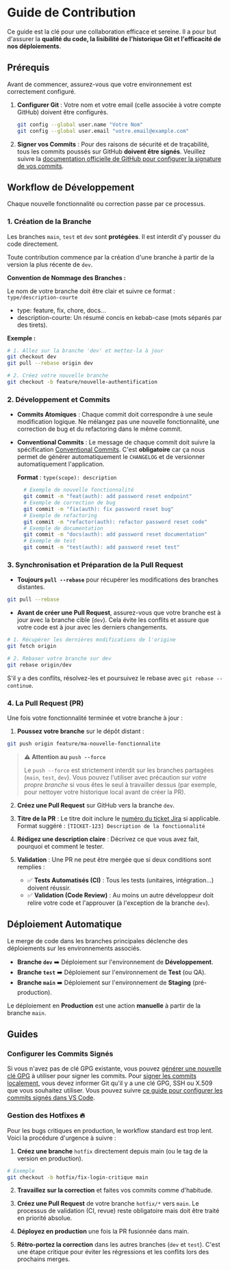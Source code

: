 # Guide de Contribution

Ce guide est la clé pour une collaboration efficace et sereine. Il a pour but d'assurer la **qualité du code, la lisibilité de l'historique Git et l'efficacité de nos déploiements**.

## Prérequis

Avant de commencer, assurez-vous que votre environnement est correctement configuré.

1. **Configurer Git** : Votre nom et votre email (celle associée à votre compte GitHub) doivent être configurés.

    ```bash
    git config --global user.name "Votre Nom"
    git config --global user.email "votre.email@example.com"
    ```

2. **Signer vos Commits** : Pour des raisons de sécurité et de traçabilité, tous les commits poussés sur GitHub **doivent être signés**. Veuillez suivre la [documentation officielle de GitHub pour configurer la signature de vos commits](https://docs.github.com/fr/authentication/managing-commit-signature-verification/signing-commits).


## Workflow de Développement

Chaque nouvelle fonctionnalité ou correction passe par ce processus.

### 1. Création de la Branche

Les branches `main`, `test` et `dev` sont **protégées**. Il est interdit d'y pousser du code directement.

Toute contribution commence par la création d'une branche à partir de la version la plus récente de `dev`. 

**Convention de Nommage des Branches :**
    
Le nom de votre branche doit être clair et suivre ce format : `type/description-courte`
- type: feature, fix, chore, docs...
- description-courte: Un résumé concis en kebab-case (mots séparés par des tirets).

**Exemple :**

```bash
# 1. Allez sur la branche 'dev' et mettez-la à jour
git checkout dev
git pull --rebase origin dev

# 2. Créez votre nouvelle branche
git checkout -b feature/nouvelle-authentification
```

### 2. Développement et Commits 

- **Commits Atomiques** : Chaque commit doit correspondre à une seule modification logique. Ne mélangez pas une nouvelle fonctionnalité, une correction de bug et du refactoring dans le même commit.

- **Conventional Commits** : Le message de chaque commit doit suivre la spécification [Conventional Commits](https://www.conventionalcommits.org/). C'est **obligatoire** car ça nous permet de générer automatiquement le `CHANGELOG` et de versionner automatiquement l'application.

    **Format** : `type(scope): description`

    ```bash
      # Exemple de nouvelle fonctionnalité
      git commit -m "feat(auth): add password reset endpoint" 
      # Exemple de correction de bug
      git commit -m "fix(auth): fix password reset bug"
      # Exemple de refactoring
      git commit -m "refactor(auth): refactor password reset code"
      # Exemple de documentation
      git commit -m "docs(auth): add password reset documentation"
      # Exemple de test
      git commit -m "test(auth): add password reset test"
    ```

### 3. Synchronisation et Préparation de la Pull Request

- **Toujours `pull --rebase`** pour récupérer les modifications des branches distantes.

```bash
git pull --rebase
``` 

- **Avant de créer une Pull Request**, assurez-vous que votre branche est à jour avec la branche cible (`dev`). Cela évite les conflits et assure que votre code est à jour avec les derniers changements.

```bash 
# 1. Récupérer les dernières modifications de l'origine
git fetch origin 

# 2. Rebaser votre branche sur dev
git rebase origin/dev
```

S'il y a des conflits, résolvez-les et poursuivez le rebase avec `git rebase --continue`.

### 4. La Pull Request (PR)

Une fois votre fonctionnalité terminée et votre branche à jour :

1. **Poussez votre branche** sur le dépôt distant :

```bash
git push origin feature/ma-nouvelle-fonctionnalite
```

> **⚠️ Attention au `push --force`**
> 
> Le `push --force` est strictement interdit sur les branches partagées (`main`, `test`, `dev`). Vous pouvez l'utiliser avec précaution sur *votre propre branche* si vous êtes le seul à travailler dessus (par exemple, pour nettoyer votre historique local avant de créer la PR).

2. **Créez une Pull Request** sur GitHub vers la branche `dev`.

3. **Titre de la PR** : Le titre doit inclure le [numéro du ticket Jira](https://support.atlassian.com/jira-cloud-administration/docs/use-the-github-for-jira-app/) si applicable. Format suggéré : `[TICKET-123] Description de la fonctionnalité`

4. **Rédigez une description claire** : Décrivez ce que vous avez fait, pourquoi et comment le tester.

5. **Validation** : Une PR ne peut être mergée que si deux conditions sont remplies :

    - ✅ **Tests Automatisés (CI)** : Tous les tests (unitaires, intégration...) doivent réussir.
    - ✅ **Validation (Code Review)** : Au moins un autre développeur doit relire votre code et l'approuver (à l'exception de la branche `dev`).

## Déploiement Automatique

Le merge de code dans les branches principales déclenche des déploiements sur les environnements associés.

- **Branche `dev`** ➡️ Déploiement sur l'environnement de **Développement**.
- **Branche `test`** ➡️ Déploiement sur l'environnement de **Test** (ou QA).
- **Branche `main`** ➡️ Déploiement sur l'environnement de **Staging** (pré-production).

Le déploiement en **Production** est une action **manuelle** à partir de la branche `main`.

## Guides

### Configurer les Commits Signés

Si vous n'avez pas de clé GPG existante, vous pouvez [générer une nouvelle clé GPG](https://docs.github.com/fr/authentication/managing-commit-signature-verification/generating-a-new-gpg-key) à utiliser pour signer les commits. Pour [signer les commits localement](https://docs.github.com/fr/authentication/managing-commit-signature-verification/telling-git-about-your-signing-key), vous devez informer Git qu'il y a une clé GPG, SSH ou X.509 que vous souhaitez utiliser. Vous pouvez suivre [ce guide pour configurer les commits signés dans VS Code](https://dev.to/devmount/signed-git-commits-in-vs-code-36do).

### Gestion des Hotfixes 🔥

Pour les bugs critiques en production, le workflow standard est trop lent. Voici la procédure d'urgence à suivre :

1. **Créez une branche** `hotfix` directement depuis main (ou le tag de la version en production).

  ```bash
  # Exemple
  git checkout -b hotfix/fix-login-critique main
  ```

2. **Travaillez sur la correction** et faites vos commits comme d'habitude.

3. **Créez une Pull Request** de votre branche `hotfix/*` vers `main`. Le processus de validation (CI, revue) reste obligatoire mais doit être traité en priorité absolue.

4. **Déployez en production** une fois la PR fusionnée dans main.

5. **Rétro-portez la correction** dans les autres branches (`dev` et `test`). C'est une étape critique pour éviter les régressions et les conflits lors des prochains merges.
